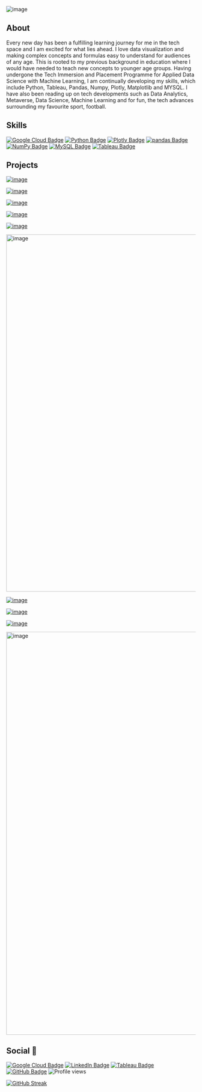 ![image](https://user-images.githubusercontent.com/96287600/168872368-78171dab-f361-4a34-88dd-986dfd39341a.png)

## About 

Every new day has been a fulfilling learning journey for me in the tech space and I am excited for what lies ahead. I love data visualization and making complex concepts and formulas easy to understand for audiences of any age. This is rooted to my previous background in education where I would have needed to teach new concepts to younger age groups. 
Having undergone the Tech Immersion and Placement Programme for Applied Data Science with Machine Learning, I am continually developing my skills, which include Python, Tableau, Pandas, Numpy, Plotly, Matplotlib and MYSQL. I have also been reading up on tech developments such as Data Analytics, Metaverse, Data Science, Machine Learning and for fun, the tech advances surrounding my favourite sport, football.

## Skills

[![Google Cloud Badge](https://img.shields.io/badge/Google%20Cloud-4285F4?logo=googlecloud&logoColor=fff&style=flat)](https://www.cloudskillsboost.google/public_profiles/c2ff4f8e-4f42-4380-b038-73104c7d98fc) [![Python Badge](https://img.shields.io/badge/Python-3776AB?logo=python&logoColor=fff&style=flat)](https://www.python.org/) [![Plotly Badge](https://img.shields.io/badge/Plotly-3F4F75?logo=plotly&logoColor=fff&style=flat)](https://plotly.com/) [![pandas Badge](https://img.shields.io/badge/pandas-150458?logo=pandas&logoColor=fff&style=flat)](https://pandas.pydata.org/) [![NumPy Badge](https://img.shields.io/badge/NumPy-013243?logo=numpy&logoColor=fff&style=flat)](https://numpy.org/) [![MySQL Badge](https://img.shields.io/badge/MySQL-4479A1?logo=mysql&logoColor=fff&style=flat)](https://www.mysql.com/) [![Tableau Badge](https://img.shields.io/badge/Tableau-E97627?logo=tableau&logoColor=fff&style=flat)](https://public.tableau.com/app/profile/mohamed.abdul.rauf) 


## Projects
[![image](https://user-images.githubusercontent.com/96287600/171625874-85257b45-f158-4433-a40e-05996ba0c211.png)](https://github.com/abdrauf26/champions_league_repo)

[![image](https://user-images.githubusercontent.com/96287600/187084184-9bfdc17b-bc9e-4c54-bde9-ae9c7e2ebfce.png)](https://github.com/abdrauf26/abdul_rauf_repo)

[![image](https://user-images.githubusercontent.com/96287600/167428747-62a64b60-fc42-40a0-a211-fb19fac4157d.png)](https://github.com/abdrauf26/ml_repo)

[![image](https://user-images.githubusercontent.com/96287600/161565008-39ba33fc-8194-48a5-a288-751fc89358d8.png)](https://public.tableau.com/app/profile/mohamed.abdul.rauf/viz/HowSengkanghasthenumberofhighestHDBunitssoldinSingaporeusingTableau_/HowSengkanghasthenumberofhighestHDBunitssoldinSingaporeusingTableau_)

[![image](https://user-images.githubusercontent.com/96287600/178280374-6d62400d-6d19-4d71-9498-8a1a7da7f8d1.png)](https://github.com/abdrauf26/data_visualization)

[<img width="951" alt="image" src="https://user-images.githubusercontent.com/96287600/214326141-1909f94d-3889-46cb-b2fe-d1ec2a25b11a.png">](https://github.com/abdrauf26/financial_literacy_using_python)

[![image](https://user-images.githubusercontent.com/96287600/163551843-d4fb392b-713f-43fc-acba-0cd678a04129.png)](https://github.com/abdrauf26/web_scraping_repo)

[![image](https://user-images.githubusercontent.com/96287600/163976546-c012a39b-1734-4e36-9696-6fe7c8a3aad7.png)](https://github.com/abdrauf26/my_sql_repo)

[![image](https://user-images.githubusercontent.com/96287600/182019004-83960c75-13f4-42e3-ba4c-de64deedde7d.png)](https://github.com/abdrauf26/Neural-Style-Transfer)

[<img width="1073" alt="image" src="https://user-images.githubusercontent.com/96287600/212044707-94d90d03-6e37-47e1-947b-1969f60fde6d.png">](https://github.com/abdrauf26/makecode_arcade_mathematics)



## Social 📧 

[![Google Cloud Badge](https://img.shields.io/badge/Google%20Cloud-4285F4?logo=googlecloud&logoColor=fff&style=flat)](https://www.cloudskillsboost.google/public_profiles/c2ff4f8e-4f42-4380-b038-73104c7d98fc) [![LinkedIn Badge](https://img.shields.io/badge/LinkedIn-0A66C2?logo=linkedin&logoColor=fff&style=flat)](https://www.linkedin.com/in/raufyusope/) [![Tableau Badge](https://img.shields.io/badge/Tableau-E97627?logo=tableau&logoColor=fff&style=flat)](https://public.tableau.com/app/profile/mohamed.abdul.rauf) [![GitHub Badge](https://img.shields.io/badge/GitHub-181717?logo=github&logoColor=fff&style=flat)](https://github.com/abdrauf26) ![Profile views](https://gpvc.arturio.dev/abdrauf26) 

[![GitHub Streak](https://github-readme-streak-stats.herokuapp.com/?user=abdrauf26&theme=default)](https://git.io/streak-stats)

<!---
abdrauf26/abdrauf26 is a ✨ special ✨ repository because its `README.md` (this file) appears on your GitHub profile.
You can click the Preview link to take a look at your changes.
--->
